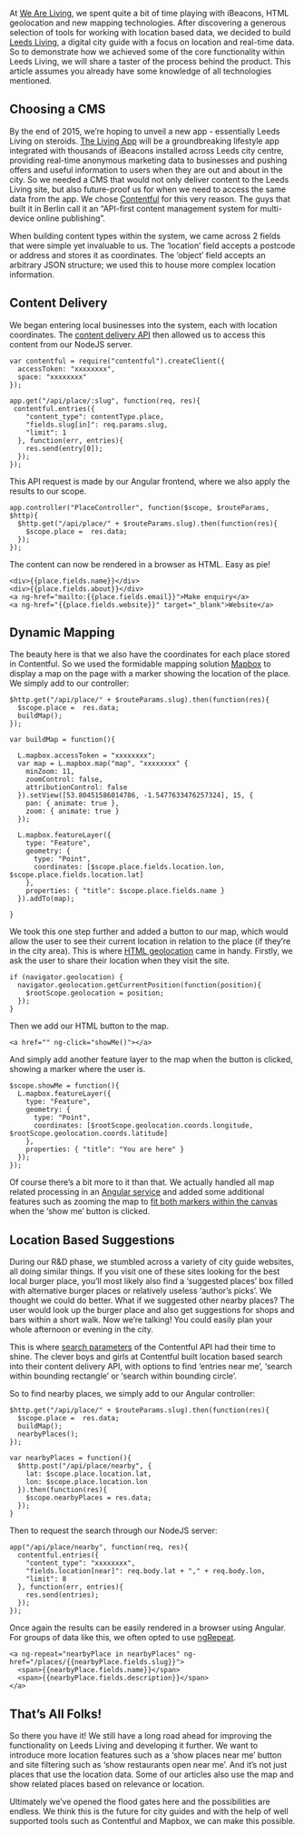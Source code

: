 At [We Are Living](http://weareliving.co.uk/#/), we spent quite a bit of time playing with iBeacons, HTML geolocation and new mapping technologies. After discovering a generous selection of tools for working with location based data, we decided to build [Leeds Living](http://leedsliving.co.uk/), a digital city guide with a focus on location and real-time data. So to demonstrate how we achieved some of the core functionality within Leeds Living, we will share a taster of the process behind the product. This article assumes you already have some knowledge of all technologies mentioned.

## Choosing a CMS
By the end of 2015, we’re hoping to unveil a new app - essentially Leeds Living on steroids. [The Living App](http://thelivingapp.com/#/) will be a groundbreaking lifestyle app integrated with thousands of iBeacons installed across Leeds city centre, providing real-time anonymous marketing data to businesses and pushing offers and useful information to users when they are out and about in the city. So we needed a CMS that would not only deliver content to the Leeds Living site, but also future-proof us for when we need to access the same data from the app. We chose [Contentful](https://www.contentful.com/) for this very reason. The guys that built it in Berlin call it an “API-first content management system for multi-device online publishing”.

When building content types within the system, we came across 2 fields that were simple yet invaluable to us. The ‘location’ field accepts a postcode or address and stores it as coordinates. The ‘object’ field accepts an arbitrary JSON structure; we used this to house more complex location information.

## Content Delivery
We began entering local businesses into the system, each with location coordinates. The [content delivery API](https://www.contentful.com/developers/documentation/content-delivery-api/) then allowed us to access this content from our NodeJS server.

```javascript,linenums=true
var contentful = require("contentful").createClient({
  accessToken: "xxxxxxxx",
  space: "xxxxxxxx"
});

app.get("/api/place/:slug", function(req, res){ 
 contentful.entries({ 
    "content_type": contentType.place,
    "fields.slug[in]": req.params.slug,
    "limit": 1
  }, function(err, entries){
    res.send(entry[0]);
  }); 
});
```

This API request is made by our Angular frontend, where we also apply the results to our scope.

```javascript,linenums=true
app.controller("PlaceController", function($scope, $routeParams, $http){ 
  $http.get("/api/place/" + $routeParams.slug).then(function(res){
    $scope.place =  res.data;
  });
});
```

The content can now be rendered in a browser as HTML. Easy as pie!

```javascript,linenums=true
<div>{{place.fields.name}}</div>
<div>{{place.fields.about}}</div>
<a ng-href="mailto:{{place.fields.email}}">Make enquiry</a>
<a ng-href="{{place.fields.website}}" target="_blank">Website</a>
```

## Dynamic Mapping

The beauty here is that we also have the coordinates for each place stored in Contentful. So we used the formidable mapping solution [Mapbox](https://www.mapbox.com/) to display a map on the page with a marker showing the location of the place. We simply add to our controller:

```javascript,linenums=true
$http.get("/api/place/" + $routeParams.slug).then(function(res){
  $scope.place =  res.data;
  buildMap();
});

var buildMap = function(){

  L.mapbox.accessToken = "xxxxxxxx";
  var map = L.mapbox.map("map", "xxxxxxxx" {
    minZoom: 11,
    zoomControl: false,
    attributionControl: false
  }).setView([53.80451586014786, -1.5477633476257324], 15, {
    pan: { animate: true },
    zoom: { animate: true } 
  });
    
  L.mapbox.featureLayer({
    type: "Feature",
    geometry: {
      type: "Point",
      coordinates: [$scope.place.fields.location.lon, $scope.place.fields.location.lat]
    },
    properties: { "title": $scope.place.fields.name }
  }).addTo(map);

}
```

We took this one step further and added a button to our map, which would allow the user to see their current location in relation to the place (if they’re in the city area). This is where [HTML geolocation](http://diveintohtml5.info/geolocation.html) came in handy. Firstly, we ask the user to share their location when they visit the site.

```javascript,linenums=true
if (navigator.geolocation) {
  navigator.geolocation.getCurrentPosition(function(position){      
    $rootScope.geolocation = position;
  });
}
```

Then we add our HTML button to the map.

```javascript,linenums=true
<a href="" ng-click="showMe()"></a>
```
And simply add another feature layer to the map when the button is clicked, showing a marker where the user is.

```javascript,linenums=true
$scope.showMe = function(){
  L.mapbox.featureLayer({
    type: "Feature",
    geometry: {
      type: "Point",
      coordinates: [$rootScope.geolocation.coords.longitude, $rootScope.geolocation.coords.latitude]
    },
    properties: { "title": "You are here" }
  });
});
```

Of course there’s a bit more to it than that. We actually handled all map related processing in an [Angular service](https://docs.angularjs.org/guide/services) and added some additional features such as zooming the map to [fit both markers within the canvas](https://www.mapbox.com/mapbox.js/example/v1.0.0/fit-map-to-markers/) when the ‘show me’ button is clicked.

## Location Based Suggestions

During our R&D phase, we stumbled across a variety of city guide websites, all doing similar things. If you visit one of these sites looking for the best local burger place, you’ll most likely also find a ‘suggested places’ box filled with alternative burger places or relatively useless ‘author’s picks’. We thought we could do better. What if we suggested other nearby places? The user would look up the burger place and also get suggestions for shops and bars within a short walk. Now we’re talking! You could easily plan your whole afternoon or evening in the city.

This is where [search parameters](https://www.contentful.com/developers/documentation/content-delivery-api/javascript/#search) of the Contentful API had their time to shine. The clever boys and girls at Contentful built location based search into their content delivery API, with options to find ‘entries near me’, ‘search within bounding rectangle’ or ‘search within bounding circle’.

So to find nearby places, we simply add to our Angular controller:

```javascript,linenums=true
$http.get("/api/place/" + $routeParams.slug).then(function(res){
  $scope.place =  res.data;
  buildMap();
  nearbyPlaces();
});

var nearbyPlaces = function(){
  $http.post("/api/place/nearby", {
    lat: $scope.place.location.lat, 
    lon: $scope.place.location.lon
  }).then(function(res){      
    $scope.nearbyPlaces = res.data;
  });
}
```
Then to request the search through our NodeJS server:

```javascript,linenums=true
app("/api/place/nearby", function(req, res){
  contentful.entries({
    "content_type": "xxxxxxxx",
    "fields.location[near]": req.body.lat + "," + req.body.lon,
    "limit": 8
  }, function(err, entries){
    res.send(entries);
  });
});
```
Once again the results can be easily rendered in a browser using Angular. For groups of data like this, we often opted to use [ngRepeat](https://docs.angularjs.org/api/ng/directive/ngRepeat).

```javascript,linenums=true
<a ng-repeat="nearbyPlace in nearbyPlaces" ng-href="/places/{{nearbyPlace.fields.slug}}">
  <span>{{nearbyPlace.fields.name}}</span>
  <span>{{nearbyPlace.fields.description}}</span>
</a>
```

## That’s All Folks!

So there you have it! We still have a long road ahead for improving the functionality on Leeds Living and developing it further. We want to introduce more location features such as a ‘show places near me’ button and site filtering such as ‘show restaurants open near me’. And it’s not just places that use the location data. Some of our articles also use the map and show related places based on relevance or location.

Ultimately we’ve opened the flood gates here and the possibilities are endless. We think this is the future for city guides and with the help of well supported tools such as Contentful and Mapbox, we can make this possible. 
